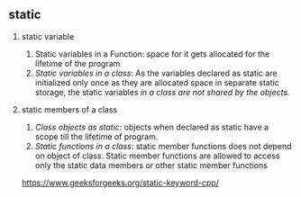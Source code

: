## static
  1. static variable
      1. Static variables in a Function: space for it gets allocated for the lifetime of the program
      2. *Static variables in a class*: As the variables declared as static are initialized only once as they are allocated space in separate static storage, the static variables *in a class are not shared by the objects.* 
  2. static members of a class
      1. *Class objects as static*:  objects when declared as static have a scope till the lifetime of program.
      2. *Static functions in a class*: static member functions does not depend on object of class. Static member functions are allowed to access only the static data members or other static member functions

        https://www.geeksforgeeks.org/static-keyword-cpp/
